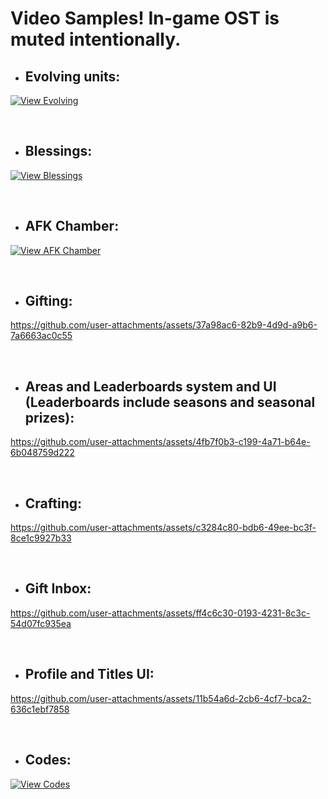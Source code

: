# Video Samples! In-game OST is muted intentionally.

- ## Evolving units:
[![View Evolving](https://img.youtube.com/vi/jOG1paCrho8/0.jpg)](https://www.youtube.com/watch?v=jOG1paCrho8)

<br>

- ## Blessings:
[![View Blessings](https://img.youtube.com/vi/YxbmoCdf5Hg/0.jpg)](https://www.youtube.com/watch?v=YxbmoCdf5Hg)

<br>

- ## AFK Chamber:
[![View AFK Chamber](https://img.youtube.com/vi/8UHeb2J9sDM/0.jpg)](https://www.youtube.com/watch?v=8UHeb2J9sDM)

<br>

- ## Gifting:
https://github.com/user-attachments/assets/37a98ac6-82b9-4d9d-a9b6-7a6663ac0c55

<br>

- ## Areas and Leaderboards system and UI (Leaderboards include seasons and seasonal prizes):
https://github.com/user-attachments/assets/4fb7f0b3-c199-4a71-b64e-6b048759d222

<br>

- ## Crafting:
https://github.com/user-attachments/assets/c3284c80-bdb6-49ee-bc3f-8ce1c9927b33

<br>

- ## Gift Inbox:
https://github.com/user-attachments/assets/ff4c6c30-0193-4231-8c3c-54d07fc935ea

<br>

- ## Profile and Titles UI:
https://github.com/user-attachments/assets/11b54a6d-2cb6-4cf7-bca2-636c1ebf7858

<br>

- ## Codes:
[![View Codes](https://img.youtube.com/vi/ASGtwNKUA8Y/0.jpg)](https://www.youtube.com/watch?v=ASGtwNKUA8Y)
